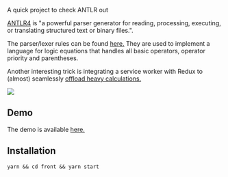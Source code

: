 A quick project to check ANTLR out

[ANTLR4](https://github.com/antlr/antlr4) is "a powerful parser generator for reading, processing, executing, or translating structured text or binary files.".

The parser/lexer rules can be found [here.](antlr/rules/TruthTables.g4) They are used to implement a language for logic equations that handles all basic operators, operator priority and parentheses. 

Another interesting trick is integrating a service worker with Redux to (almost) seamlessly [offload heavy calculations.](front/src/store/slices/tables)

![](https://i.imgur.com/SlPX3Jo.png)

## Demo

The demo is available [here.](https://antlr234324.web.app/)

## Installation

```shell
yarn && cd front && yarn start
```
